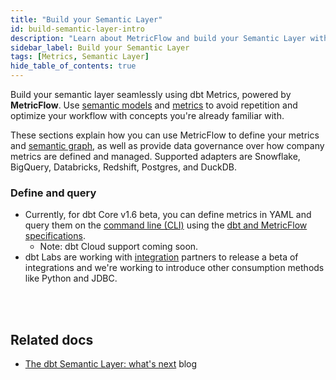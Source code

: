 ```yaml
---
title: "Build your Semantic Layer"
id: build-semantic-layer-intro
description: "Learn about MetricFlow and build your Semantic Layer with Semantic models and Metrics"
sidebar_label: Build your Semantic Layer
tags: [Metrics, Semantic Layer]
hide_table_of_contents: true
---
```


Build your semantic layer seamlessly using dbt Metrics, powered by **MetricFlow**. Use [semantic models](/docs/build/semantic-models) and [metrics](/docs/build/metrics-overview) to avoid repetition and optimize your workflow with concepts you're already familiar with.

These sections explain how you can use MetricFlow to define your metrics and [semantic graph](/docs/build/metricflow-core-concepts#semantic-graph), as well as provide data governance over how company metrics are defined and managed. Supported adapters are Snowflake, BigQuery, Databricks, Redshift, Postgres, and DuckDB.

### Define and query

- Currently, for dbt Core v1.6 beta, you can define metrics in YAML and query them on the [command line (CLI)](/docs/core/about-the-cli) using the [dbt and MetricFlow specifications](https://github.com/dbt-labs/dbt-core/discussions/7456).
  * Note: dbt Cloud support coming soon.
- dbt Labs are working with [integration](https://www.getdbt.com/product/semantic-layer-integrations) partners to release a beta of integrations and we're working to introduce other consumption methods like Python and JDBC. <br /><br />


<div className="grid--4-col">


<Card
    title="Quickstart"
    body="Learn how to create a semantic model, metric, and test and upload your metric using MetricFlow."
    link="/docs/build/sl-getting-started"
    icon="rocket"/>

<Card
    title="About MetricFlow"
    body="Understand MetricFlow's core concepts, key principles, and how to use this powerful tool."
    link="/docs/build/metricflow-core-concepts"
    icon="rocket"/>

  <Card
    title="Semantic model"
    body="Use Semantic models as the basis for defining data. They act as nodes in the semantic graph, with entities connecting them."
    link="/docs/build/semantic-models"
    icon="rocket"/>

  <Card
    title="Metrics"
    body="Metrics are functions that take in various parameters (such as measures, constraints) to define new quantitative indicators."
    link="/docs/build/metrics-overview"
    icon="rocket"/>   

</div> <br />


## Related docs

- [The dbt Semantic Layer: what's next](https://www.getdbt.com/blog/dbt-semantic-layer-whats-next/) blog



